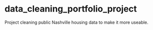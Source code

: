 # data_cleaning_portfolio_project
Project cleaning public Nashville housing data to make it more useable.
